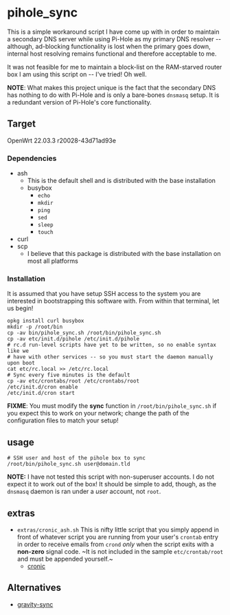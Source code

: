 # pihole_sync

This is a simple workaround script I have come up with in order to maintain a
secondary DNS server while using Pi-Hole as my primary DNS resolver --
although, ad-blocking functionality is lost when the primary goes down, internal
host resolving remains functional and therefore acceptable to me.

It was not feasible for me to maintain a block-list on the RAM-starved router
box I am using this script on -- I've tried! Oh well.

**NOTE**: What makes this project unique is the fact that the secondary DNS has
nothing to do with Pi-Hole and is only a bare-bones `dnsmasq` setup. It is a
redundant version of Pi-Hole's core functionality.

## Target

OpenWrt 22.03.3 r20028-43d71ad93e

### Dependencies

- ash
  * This is the default shell and is distributed with the base installation
  - busybox
    * `echo`
    * `mkdir`
    * `ping`
    * `sed`
    * `sleep`
    * `touch`
- curl
- scp
  * I believe that this package is distributed with the base installation on most all platforms

### Installation

It is assumed that you have setup SSH access to the system you are interested
in bootstrapping this software with. From within that terminal, let us begin!

```shell
opkg install curl busybox
mkdir -p /root/bin
cp -av bin/pihole_sync.sh /root/bin/pihole_sync.sh
cp -av etc/init.d/pihole /etc/init.d/pihole
# rc.d run-level scripts have yet to be written, so no enable syntax like we
# have with other services -- so you must start the daemon manually upon boot
cat etc/rc.local >> /etc/rc.local
# Sync every five minutes is the default
cp -av etc/crontabs/root /etc/crontabs/root
/etc/init.d/cron enable
/etc/init.d/cron start
```

**FIXME**: You must modify the **sync** function in `/root/bin/pihole_sync.sh` if you
expect this to work on your network; change the path of the configuration files
to match your setup!

## usage

```shell
# SSH user and host of the pihole box to sync
/root/bin/pihole_sync.sh user@domain.tld
```

**NOTE:** I have not tested this script with non-superuser accounts. I do not
expect it to work out of the box! It should be simple to add, though, as
the `dnsmasq` daemon is ran under a *user* account, not `root`.

## extras

- `extras/cronic_ash.sh` This is nifty little script that you simply append in
front of whatever script you are running from your user's `crontab` entry in order
to receive emails from `crond` *only* when the script exits with a **non-zero** signal
code. ~It is not included in the sample `etc/crontab/root` and must be appended yourself.~
  * [cronic](https://habilis.net/cronic/)

## Alternatives

- [gravity-sync](https://github.com/vmstan/gravity-sync)
